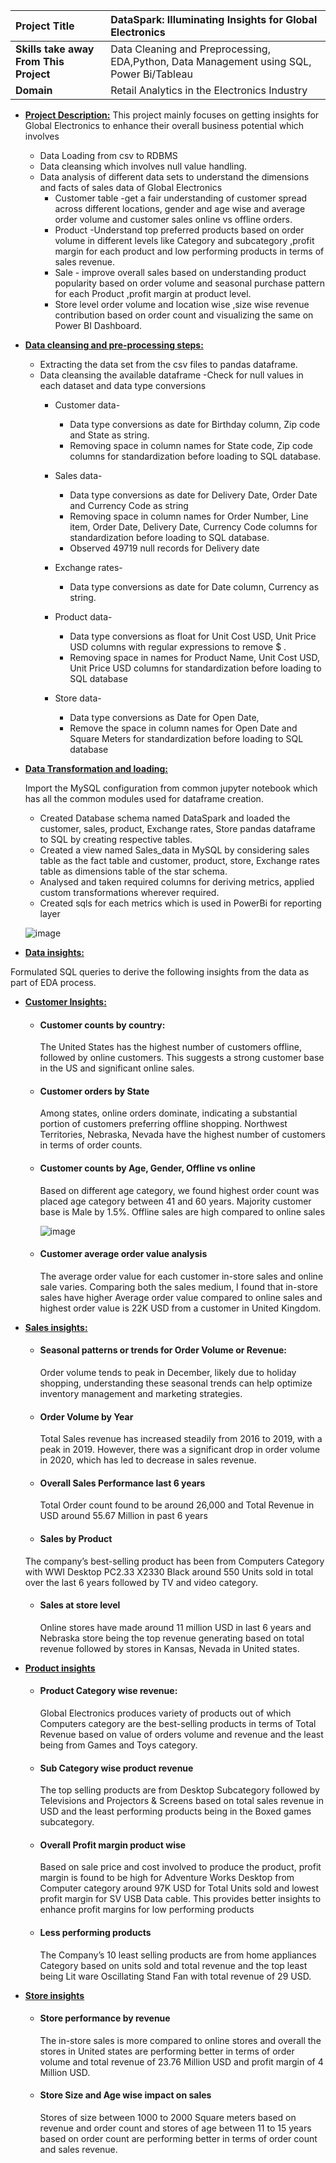 |Project Title |DataSpark: Illuminating Insights for Global Electronics|
| :--- | :--- |
|**Skills take away From This Project**|Data Cleaning and Preprocessing, EDA,Python, Data Management using SQL, Power Bi/Tableau|
|**Domain**|Retail Analytics in the Electronics Industry|

-   <ins>**Project Description:**</ins>
This project mainly focuses on getting insights for Global Electronics to enhance their overall business potential which involves 
    - Data Loading from csv to RDBMS 
    - Data cleansing which involves null value handling.
    - Data analysis of different data sets to understand the dimensions and facts of sales data of Global Electronics 
        -  Customer table -get a fair understanding of customer spread across different locations, gender and age wise and average order volume and customer sales online vs offline orders.
        -  Product -Understand top preferred products based on order volume in different levels like Category and subcategory ,profit margin for each product and low performing products in terms of sales revenue.
        -  Sale - improve overall sales based on understanding product popularity based on order volume and seasonal purchase pattern for each Product ,profit margin at product level.
        -  Store level order volume and location wise ,size wise  revenue contribution based on order count and visualizing the same on Power BI Dashboard.

-   <ins>**Data cleansing and pre-processing steps:**</ins>
    -  Extracting the data set from the csv files to pandas dataframe.
    -  Data cleansing the available dataframe -Check for null values in each dataset and data type conversions
        -  Customer data-
            -  Data  type conversions as date for Birthday column, Zip code and State as string.
            -  Removing space in column names for State code, Zip code columns for standardization before loading to SQL database.
        -  Sales data-
            -  Data  type conversions as date for Delivery Date, Order Date and Currency Code as string 
            -  Removing space in column names for Order Number, Line item, Order Date, Delivery Date, Currency Code columns for standardization before loading to SQL database.
            -  Observed 49719 null records for Delivery date

        -  Exchange rates-
            -  Data  type conversions as date for Date column, Currency as string.

        -  Product data-
            -  Data  type conversions as float for Unit Cost USD, Unit Price USD columns with regular expressions to remove $ .
            -  Removing space in names for Product Name, Unit Cost USD, Unit Price USD columns for standardization before loading to SQL database
              
        -  Store data-
            -  Data  type conversions as Date for Open Date,
            -  Remove the space in column names for Open Date and Square Meters for standardization before loading to SQL database

-   <ins>**Data Transformation and loading:**</ins>

    Import the MySQL configuration from common jupyter notebook which has all the common modules used for dataframe creation.
      - Created Database schema named DataSpark and loaded the customer, sales, product, Exchange rates, Store pandas dataframe to SQL by creating respective tables.
      - Created a view named Sales_data in MySQL by considering sales table as the fact table and customer, product, store, Exchange rates table as dimensions table of the star schema.
      - Analysed and taken required columns for deriving metrics, applied custom transformations wherever required. 
      - Created sqls for each metrics which is used in PowerBi for reporting layer

     ![image](https://github.com/user-attachments/assets/f467bbf6-44d3-4541-9f78-b24048cef14e)


-   <ins>**Data insights:**</ins>

Formulated SQL queries to derive the following insights from the data as part of EDA process.

  -   <ins>**Customer Insights:**</ins>

      - #### Customer counts by country:
        The United States has the highest number of customers offline, followed by online customers. This suggests a strong customer base in the US and significant online sales.

      - #### Customer orders by State
        Among states, online orders dominate, indicating a substantial portion of customers preferring offline shopping. Northwest Territories, Nebraska, Nevada have the highest number of customers in terms of order counts.

      - #### Customer counts by Age, Gender, Offline vs online
        Based on different age category, we found highest order count was placed age category between 41 and 60 years.
        Majority customer base is Male by 1.5%.
        Offline sales are high compared to online sales

        ![image](https://github.com/user-attachments/assets/88646856-7140-4e11-b290-ca7a8c69caa1)


      - #### Customer average order value analysis
        The average order value for each customer in-store sales and online sale varies. Comparing both the sales medium, I found that in-store sales have higher Average order value compared to online sales and highest order value is 22K USD from a customer in United Kingdom.

-   <ins>**Sales insights:**</ins>

    - #### Seasonal patterns or trends for Order Volume or Revenue:
      Order volume tends to peak in December, likely due to holiday shopping, understanding these seasonal trends can help optimize inventory management and marketing strategies.

    - #### Order Volume by Year
      Total Sales revenue has increased steadily from 2016 to 2019, with a peak in 2019. However, there was a significant drop in order volume in 2020, which has led to decrease in sales revenue.

    - #### Overall Sales Performance last 6 years
      Total Order count found to be around 26,000 and Total Revenue in USD around 55.67 Million in past 6 years
    
    -  #### Sales by Product 
      The company’s best-selling product has been from Computers Category with WWI Desktop PC2.33 X2330 Black around 550 Units sold in total over the last 6 years followed by TV and video category.

    - #### Sales at store level 
      Online stores have made around 11 million USD in last 6 years and Nebraska store being the top revenue generating based on total revenue followed by stores in Kansas, Nevada in United states.

-   <ins>**Product insights**</ins>

    - #### Product Category wise revenue:
      Global Electronics produces variety of products out of which Computers category are the best-selling products in terms of Total Revenue based on value of orders volume and revenue and the least being from Games and Toys category.

    - #### Sub Category wise product revenue
      The top selling products are from Desktop Subcategory followed by Televisions and Projectors & Screens based on total sales revenue in USD and the least performing products being in the Boxed games subcategory.
    
    - #### Overall Profit margin product wise
      Based on sale price and cost involved to produce the product, profit margin is found to be high for Adventure Works Desktop from Computer category around 97K USD for Total Units sold and lowest profit margin for SV USB Data cable. This provides better insights to enhance profit margins for low performing products

    - #### Less performing products
      The Company’s 10 least selling products are from home appliances Category based on units sold and total revenue and the top least being Lit ware Oscillating Stand Fan with total revenue of 29 USD.

-   <ins>**Store insights**</ins>

    - #### Store performance by revenue
      The in-store sales is more compared to online stores and overall the stores in United states are performing better in terms of order volume and total revenue of 23.76 Million USD and profit margin of 4 Million USD.

    - #### Store Size and Age wise impact on sales 
      Stores of size between 1000 to 2000 Square meters based on revenue and order count and stores of age between 11 to 15 years based on order count are performing better in terms of order count and sales revenue.

